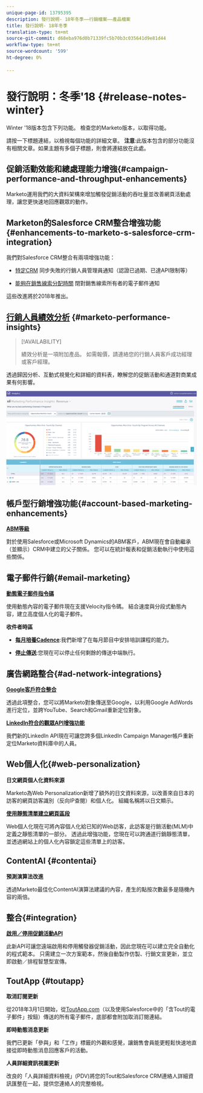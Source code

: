 ```yaml
---
unique-page-id: 13795395
description: 發行說明- 18年冬季——行銷檔案——產品檔案
title: 發行說明- 18年冬季
translation-type: tm+mt
source-git-commit: d68eba976d0b71339fc5b70b3c035641d9e81d44
workflow-type: tm+mt
source-wordcount: '599'
ht-degree: 0%

---
```



# 發行說明：冬季&#39;18 {#release-notes-winter}

Winter &#39;18版本包含下列功能。 檢查您的Marketo版本，以取得功能。

請按一下標題連結，以檢視每個功能的詳細文章。 **注意**:此版本包含的部分功能沒有相關文章。如果主題有多個子標題，則會將連結放在此處。

## 促銷活動效能和總處理能力增強{#campaign-performance-and-throughput-enhancements}

Marketo運用我們的大資料架構來增加觸發促銷活動的吞吐量並改善網頁活動處理，讓您更快速地回應觀眾的動作。

## Marketon的Salesforce CRM整合增強功能{#enhancements-to-marketo-s-salesforce-crm-integration}

我們對Salesforce CRM整合有兩項增強功能：

* [特定CRM](/help/marketo/product-docs/core-marketo-concepts/miscellaneous/understanding-notifications/notification-types.md) 同步失敗的行銷人員管理員通知（認證已過期、已達API限制等）

* [能夠在銷售線索分配時關](/help/marketo/product-docs/crm-sync/salesforce-sync/setup/optional-steps/turn-off-email-notifications-to-lead-owner.md) 閉對銷售線索所有者的電子郵件通知

這些改進將於2018年推出。

## [行銷人員績效分析](/help/marketo/product-docs/reporting/performance-insights/performance-insights-overview.md) {#marketo-performance-insights}

>[!AVAILABILITY]
>
>績效分析是一項附加產品。 如需報價，請連絡您的行銷人員客戶成功經理或客戶經理。

透過歸因分析、互動式視覺化和詳細的資料表，瞭解您的促銷活動和通道對商業成果有何影響。

![](assets/image2018-2-5-7-3a55-3a46.png)

## 帳戶型行銷增強功能{#account-based-marketing-enhancements}

**[ABM等級](/help/marketo/product-docs/target-account-management/target/named-accounts/tam-hierarchies.md)**

對於使用Salesforce或Microsoft Dynamics的ABM客戶，ABM現在會自動繼承（並顯示）CRM中建立的父子關係。 您可以在統計報表和促銷活動執行中使用這些關係。

## 電子郵件行銷{#email-marketing}

**[動態電子郵件指令碼](/help/marketo/product-docs/email-marketing/general/using-tokens/create-an-email-script-token.md)**

使用動態內容的電子郵件現在支援Velocity指令碼。 結合速度與分段式動態內容，建立高度個人化的電子郵件。

**收件者時區**

* **[每月培養Cadence](/help/marketo/product-docs/email-marketing/email-programs/email-program-actions/scheduling-with-recipient-time-zone/schedule-email-programs-with-recipient-time-zone.md)**:我們新增了在每月節目中安排培訓課程的能力。

* **[停止傳送](/help/marketo/product-docs/email-marketing/email-programs/email-program-actions/scheduling-with-recipient-time-zone/abort-delivery-of-email-programs-scheduled-with-recipient-time-zone.md)**:您現在可以停止任何剩餘的傳送中端執行。

## 廣告網路整合{#ad-network-integrations}

**[Google客戶符合整合](/help/marketo/product-docs/demand-generation/ad-network-integrations/add-google-customer-match-as-a-launchpoint-service.md)**

透過此項整合，您可以將Marketo對象傳送至Google，以利用Google AdWords進行定位，並跨YouTube、Search和Gmail重新定位對象。

**[LinkedIn符合的觀眾API增強功能](/help/marketo/product-docs/demand-generation/ad-network-integrations/add-linkedin-matched-audiences-as-a-launchpoint-service.md)**

我們新的LinkedIn API現在可讓您跨多個LinkedIn Campaign Manager帳戶重新定位Marketo資料庫中的人員。

## Web個人化{#web-personalization}

**日文網頁個人化資料來源**

Marketo為Web Personalization新增了額外的日文資料來源，以改善來自日本的訪客的網頁訪客識別（反向IP查閱）和個人化。 組織名稱將以日文顯示。

**[使用靜態清單建立網頁區段](/help/marketo/product-docs/web-personalization/using-web-segments/create-a-segment-using-a-static-list.md)**

Web個人化現在可將內容個人化給已知的Web訪客，此訪客是行銷活動(MLM)中定義之靜態清單的一部分。 透過此增強功能，您現在可以跨通道行銷靜態清單，並透過網站上的個人化內容鎖定這些清單上的訪客。

## ContentAI {#contentai}

**預測演算法改進**

透過Marketo最佳化ContentAI演算法建議的內容，產生的點按次數最多是隨機內容的兩倍。

## 整合{#integration}

**[啟用／停用促銷活動API](https://developers.marketo.com/rest-api/assets/campaigns/)**

此新API可讓您遠端啟用和停用觸發器促銷活動，因此您現在可以建立完全自動化的程式範本。 只需建立一次方案範本，然後自動製作仿製、行銷文宣更新，並立即啟動／排程智慧型宣傳。

## ToutApp {#toutapp}

**取消訂閱更新**

從2018年3月1日開始，從[ToutApp.com](https://ToutApp.com)（以及使用Salesforce中的「含Tout的電子郵件」按鈕）傳送的所有電子郵件，底部都會附加取消訂閱連結。

**即時動態消息更新**

我們已更新「參與」和「工作」標籤的外觀和感覺，讓銷售會員能更輕鬆快速地直接從即時動態消息回應客戶的活動。

**人員詳細資訊視圖更新**

改良的「人員詳細資料檢視」(PDV)將您的Tout和Salesforce CRM連絡人詳細資訊匯整在一起，提供您連絡人的完整檢視。
